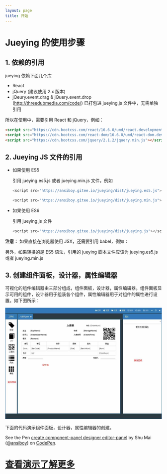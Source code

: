 ```yaml
---
layout: page
title: 开始
---
```


# Jueying 的使用步骤

## 1. 依赖的引用

jueying 依赖下面几个库

* React
* jQuery (建议使用 2.x 版本)
* jQeury.event.drag & jQuery.event.drop (http://threedubmedia.com/code/) 已打包进 jueying.js 文件中，无需单独引用

所以在使用中，需要引用 React 和 jQuery，例如：

```html
<script src="https://cdn.bootcss.com/react/16.6.0/umd/react.development.js"></script>
<script src="https://cdn.bootcss.com/react-dom/16.6.0/umd/react-dom.development.js"></script>
<script src="https://cdn.bootcss.com/jquery/2.1.2/jquery.min.js"></script>
```

## 2. Jueying JS 文件的引用

* 如果使用 ES5

    引用 jueying.es5.js 或者 jueying.min.js 文件，例如

    ```js
    <script src="https://ansiboy.gitee.io/jueying/dist/jueying.es5.js"></script>
    ```

    ```js
    <script src="https://ansiboy.gitee.io/jueying/dist/jueying.min.js"></script>
    ```

* 如果使用 ES6

    引用 jueying.js 文件

    ```js
    <script src="https://ansiboy.gitee.io/jueying/dist/jueying.js"></script>
    ```

**注意：** 如果直接在浏览器使用 JSX，还需要引用 babel，例如：

<script src="https://unpkg.com/babel-standalone@6/babel.min.js"></script>

另外，如果转换的是 ES5 语法，引用的 jueying 脚本文件应该为 jueying.es5.js 或者 jueying.min.js 

## 3. 创建组件面板，设计器，属性编辑器 

可视化的组件编辑器由三部分组成，组件面板，设计器，属性编辑器。组件面板显示可用的组件，设计器用于组装各个组件，属性编辑器用于对组件的属性进行设置。如下图所示：

![](images/app4.jpg)

下面的代码演示组件面板，设计器，属性编辑器的创建。

<p data-height="400" data-theme-id="light" data-slug-hash="zMyLLO" data-default-tab="js,result" data-user="ansiboy" data-pen-title="create component-panel designer editor-panel" class="codepen">See the Pen <a href="https://codepen.io/ansiboy/pen/zMyLLO/">create component-panel designer editor-panel</a> by Shu Mai (<a href="https://codepen.io/ansiboy">@ansiboy</a>) on <a href="https://codepen.io">CodePen</a>.</p>
<script async src="https://static.codepen.io/assets/embed/ei.js"></script>

<p>
    <h1 class="text-center"><a href="({{site.baseurl}}/demo">查看演示了解更多</a></h1>
</p>
